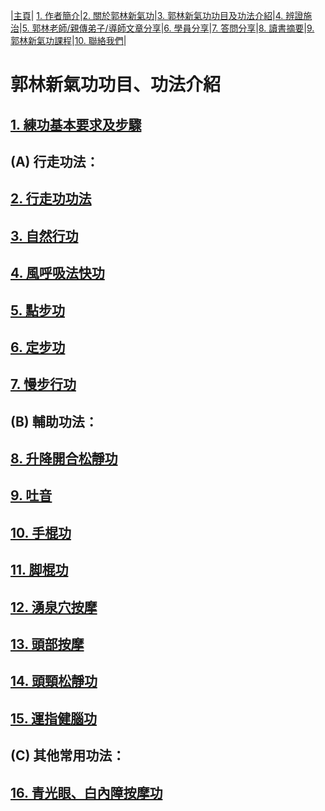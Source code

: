 |[主頁](/README.md)| [1. 作者簡介](/a10.md)|[2. 關於郭林新氣功](/a1.md)|[3. 郭林新氣功功目及功法介紹](/a2.md)|[4. 辨證施治](/a3.md)|[5. 郭林老師/親傳弟子/導師文章分享](/a5.md)|[6. 學員分享](/a6.md)|[7. 答問分享](/a7.md)|[8. 讀書摘要](/a4.md)|[9. 郭林新氣功課程](/郭林新氣功課程.md)|[10. 聯絡我們](/a9.md)|

# **郭林新氣功功目、功法介紹**  

## [1. 練功基本要求及步驟](/練功步驟.md)  
 
## (A) 行走功法：

## [2. 行走功功法](/行走功.md)

## [3. 自然行功](/自然行功.md)  

## [4. 風呼吸法快功](/風呼吸法快功.md)  

## [5. 點步功](/點步功.md)

## [6. 定步功](/定步功.md)

## [7. 慢步行功](//慢步行功.md)

## (B) 輔助功法：

## [8. 升降開合松靜功](/升降開合松靜功.md)

## [9. 吐音](/吐音.md) 

## [10. 手棍功](/手棍功.md)  

## [11. 脚棍功](//脚棍功.md) 

## [12. 湧泉穴按摩](/湧泉穴按摩.md)

## [13. 頭部按摩](/頭部按摩.md)  

## [14. 頭頸松靜功](/頭頸松靜功.md)  

## [15. 運指健腦功](/運指健腦功.md) 

## (C) 其他常用功法：

## [16. 青光眼、白內障按摩功](/青光眼1.md) 



 







